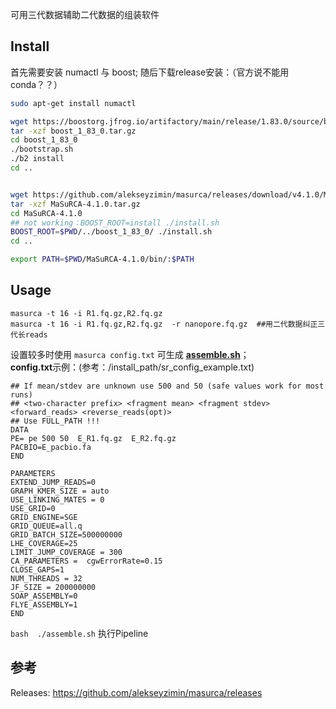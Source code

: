 可用三代数据辅助二代数据的组装软件

## Install
首先需要安装 numactl 与 boost; 随后下载release安装：（官方说不能用conda？？）
```bash
sudo apt-get install numactl

wget https://boostorg.jfrog.io/artifactory/main/release/1.83.0/source/boost_1_83_0.tar.gz
tar -xzf boost_1_83_0.tar.gz
cd boost_1_83_0
./bootstrap.sh
./b2 install
cd ..


wget https://github.com/alekseyzimin/masurca/releases/download/v4.1.0/MaSuRCA-4.1.0.tar.gz
tar -xzf MaSuRCA-4.1.0.tar.gz
cd MaSuRCA-4.1.0
## not working：BOOST_ROOT=install ./install.sh
BOOST_ROOT=$PWD/../boost_1_83_0/ ./install.sh
cd ..

export PATH=$PWD/MaSuRCA-4.1.0/bin/:$PATH
```


## Usage
```
masurca -t 16 -i R1.fq.gz,R2.fq.gz
masurca -t 16 -i R1.fq.gz,R2.fq.gz  -r nanopore.fq.gz  ##用二代数据纠正三代长reads
```


设置较多时使用 ```masurca config.txt``` 可生成 [**assemble.sh**](./MaSuRCA/assemble.sh)；  
**config.txt**示例：(参考：/install_path/sr_config_example.txt)
```
## If mean/stdev are unknown use 500 and 50 (safe values work for most runs)
## <two-character prefix> <fragment mean> <fragment stdev> <forward_reads> <reverse_reads(opt)>
## Use FULL_PATH !!! 
DATA
PE= pe 500 50  E_R1.fq.gz  E_R2.fq.gz
PACBIO=E_pacbio.fa
END

PARAMETERS
EXTEND_JUMP_READS=0
GRAPH_KMER_SIZE = auto
USE_LINKING_MATES = 0
USE_GRID=0
GRID_ENGINE=SGE
GRID_QUEUE=all.q
GRID_BATCH_SIZE=500000000
LHE_COVERAGE=25
LIMIT_JUMP_COVERAGE = 300
CA_PARAMETERS =  cgwErrorRate=0.15
CLOSE_GAPS=1
NUM_THREADS = 32
JF_SIZE = 200000000
SOAP_ASSEMBLY=0
FLYE_ASSEMBLY=1
END
```
```bash  ./assemble.sh``` 执行Pipeline



## 参考
Releases: https://github.com/alekseyzimin/masurca/releases  
